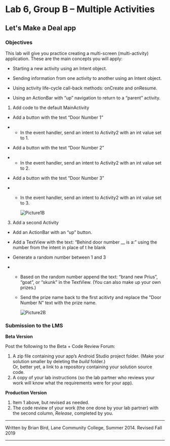 # Lab 6, Group B – Multiple Activities

## Let's Make a Deal app

### Objectives

This lab will give you practice creating a multi-screen (multi-activity) application. These are the main concepts you will apply:

- Starting a new activity using an Intent object.

- Sending information from one activity to another using an Intent object.

- Using activity life-cycle call-back methods: onCreate and onResume.

- Using an ActionBar with “up” navigation to return to a “parent” activity.



1. Add code to the default MainActivity 

- Add a button with the text “Door Number 1”

- - In the event handler, send an intent to Activity2 with an int value set to 1.

- Add a button with the text “Door Number 2”

- - In the event handler, send an intent to Activity2 with an int value set to 2.

- Add a button with the text “Door Number 3”

- - In the event handler, send an intent to Activity2 with an int value set to 3.
          
    ![Picture1B](/Users/birdb/Projects/AndroidAppDev1-Java-CourseMaterials/docs/Labs/Lab06/Picture1B.png)

3. Add a second Activity

- Add an ActionBar with an “up” button.

- Add a TextView with the text: “Behind door number __ is a:” using the number from the intent in place of t he blank

- Generate a random number between 1 and 3

- - Based on the random number append the text: “brand new Prius”, “goat”, or “skunk” in the TextView. (You can also make up your own prizes.)

  - Send the prize name back to the first acitivty and replace the "Door Number N" text with the prize name.

    ![Picture2B](/Users/birdb/Projects/AndroidAppDev1-Java-CourseMaterials/docs/Labs/Lab06/Picture2B.png)

### Submission to the LMS

 **Beta Version**

Post the following to the Beta + Code Review Forum:

1. A zip file containing your app’s Android Studio project folder. (Make your solution smaller by deleting the *build*  folder.)   
   Or, better yet, a link to a repository containing your solution source code. 
2. A copy of your lab instructions (so the lab partner who reviews your work will know what the requirements were for your app).

 

**Production Version**

1. Item 1 above, but revised as needed.
2. The code review of your work (the one done by your lab partner) with the second column, *Release*, completed by you.



------

Written by Brian Bird, Lane Community College, Summer 2014. Revised Fall 2019

------

